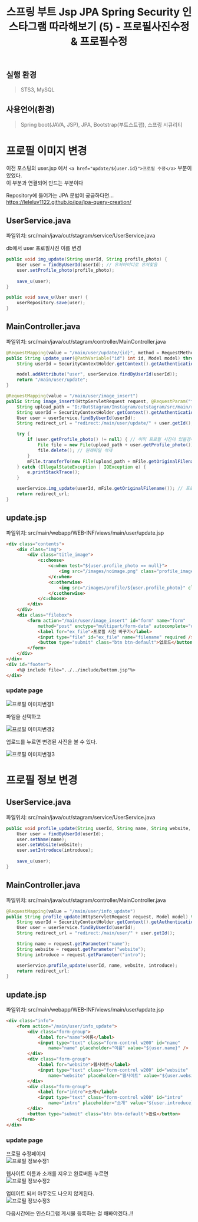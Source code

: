 ﻿---
title: "스프링 부트 Jsp JPA Spring Security 인스타그램 따라해보기 (5) - 프로필사진수정 & 프로필수정"
categories: springboot
comments: true
---


## 실행 환경
 > STS3, MySQL


## 사용언어(환경)
 > Spring boot(JAVA, JSP), JPA, Bootstrap(부트스트랩), 스프링 시큐리티
  
# 프로필 이미지 변경
 이전 포스팅의 user.jsp 에서 `<a href="update/${user.id}">프로필 수정</a>` 부분이 있었다.  
이 부분과 연결되어 만드는 부분이다  

Repository에 들어가는 JPA 문법이 궁금하다면... <https://leleluv1122.github.io/jpa/jpa-query-creation/>

## UserService.java
 파일위치: src/main/java/out/stagram/service/UserService.java

db에서 user 프로필사진 이름 변경  

```java
public void img_update(String userId, String profile_photo) {
	User user = findByUserId(userId); // 유저아이디로 유저찾음
	user.setProfile_photo(profile_photo);
		
	save_u(user);
}

public void save_u(User user) {
	userRepository.save(user);
}
```

## MainController.java
 파일위치: src/main/java/out/stagram/controller/MainController.java

```java
@RequestMapping(value = "/main/user/update/{id}", method = RequestMethod.GET)
public String update_user(@PathVariable("id") int id, Model model) throws Exception {
	String userId = SecurityContextHolder.getContext().getAuthentication().getName();

	model.addAttribute("user", userService.findByUserId(userId));
	return "/main/user/update";
}

@RequestMapping(value = "/main/user/image_insert")
public String image_insert(HttpServletRequest request, @RequestParam("filename") MultipartFile mFile, Model model) throws Exception {
	String upload_path = "D:/OutStagram/Instagram/outstagram/src/main/resources/static/images/profile/"; // 프로필 사진들 모아두는 폴더
	String userId = SecurityContextHolder.getContext().getAuthentication().getName();
	User user = userService.findByUserId(userId);
	String redirect_url = "redirect:/main/user/update/" + user.getId(); // 사진업로드 이후 redirect될 url

	try {
		if (user.getProfile_photo() != null) { // 이미 프로필 사진이 있을경우
			File file = new File(upload_path + user.getProfile_photo()); // 경로 + 유저 프로필사진 이름을 가져와서
			file.delete(); // 원래파일 삭제
		}
		mFile.transferTo(new File(upload_path + mFile.getOriginalFilename()));  // 경로에 업로드
	} catch (IllegalStateException | IOException e) {
		e.printStackTrace();
	}

	userService.img_update(userId, mFile.getOriginalFilename()); // 프로필 사진이름 db에 update
	return redirect_url;
}
```


## update.jsp
 파일위치: src/main/webapp/WEB-INF/views/main/user/update.jsp

```html
<div class="contents">
	<div class="img">
		<div class="title_image">
			<c:choose>
				<c:when test="${user.profile_photo == null}">
					<img src="/images/noimage.png" class="profile_image">
				</c:when>
				<c:otherwise>
					<img src="/images/profile/${user.profile_photo}" class="profile_image">
				</c:otherwise>
			</c:choose>
		</div>
	</div>
	<div class="filebox">
		<form action="/main/user/image_insert" id="form" name="form"
			method="post" enctype="multipart/form-data" autocomplete="off">
			<label for="ex_file">프로필 사진 바꾸기</label> 
			<input type="file" id="ex_file" name="filename" required />
			<button type="submit" class="btn btn-default">업로드</button>
		</form>
	</div>
</div>
<div id="footer">
	<%@ include file="../../include/bottom.jsp"%>
</div>
```

### update page  

![프로필 이미지변경1](../../../assets/5-1.jpg)

파일을 선택하고  

![프로필 이미지변경2](../../../assets/5-2.JPG)

업로드를 누르면 변경된 사진을 볼 수 있다.  

![프로필 이미지변경3](../../../assets/5-3.JPG)




# 프로필 정보 변경
## UserService.java
 파일위치: src/main/java/out/stagram/service/UserService.java

```java
public void profile_update(String userId, String name, String website, String introduce) {
	User user = findByUserId(userId);
	user.setName(name);
	user.setWebsite(website);
	user.setIntroduce(introduce);
		
	save_u(user);
}
```


## MainController.java
 파일위치: src/main/java/out/stagram/controller/MainController.java

```java
@RequestMapping(value = "/main/user/info_update")
public String profile_update(HttpServletRequest request, Model model) throws Exception {
	String userId = SecurityContextHolder.getContext().getAuthentication().getName();
	User user = userService.findByUserId(userId);
	String redirect_url = "redirect:/main/user/" + user.getId();

	String name = request.getParameter("name");
	String website = request.getParameter("website");
	String introduce = request.getParameter("intro");

	userService.profile_update(userId, name, website, introduce);
	return redirect_url;
}
```

## update.jsp
 파일위치: src/main/webapp/WEB-INF/views/main/user/update.jsp

```html
<div class="info">
	<form action="/main/user/info_update">
		<div class="form-group">
			<label for="name">이름</label>
			<input type="text" class="form-control w200" id="name" 
				name="name" placeholder="이름" value="${user.name}" />
		</div>
		<div class="form-group">
			<label for="website">웹사이트</label>
			<input type="text" class="form-control w200" id="website" 
				name="website" placeholder="웹사이트" value="${user.website}" />
		</div>
		<div class="form-group">
			<label for="intro">소개</label>
			<input type="text" class="form-control w200" id="intro" 
				name="intro" placeholder="소개" value="${user.introduce}" />
		</div>
		<button type="submit" class="btn btn-default">완료</button>
	</form>
</div>
```

### update page  

프로필 수정페이지  
![프로필 정보수정1](../../../assets/5-4.JPG)

웹사이트 이름과 소개를 지우고 완료버튼 누르면  
![프로필 정보수정2](../../../assets/5-5.JPG)

업데이트 되서 아무것도 나오지 않게된다.  
![프로필 정보수정3](../../../assets/5-6.JPG)



 다음시간에는 인스타그램 게시물 등록하는 걸 해봐야겠다..!!